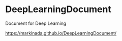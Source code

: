 # DeepLearningDocument
Document for Deep Learning 

https://markinada.github.io/DeepLearningDocument/